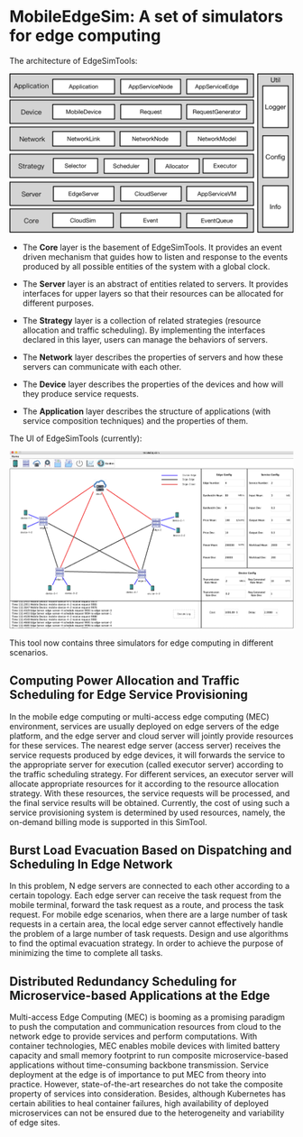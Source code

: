 # MobileEdgeSim: A set of simulators for edge computing

The architecture of EdgeSimTools:

![image text](/docs/img/Arch.png)


- The **Core** layer is the basement of EdgeSimTools. It provides an event driven mechanism that guides how to listen and response to the events produced by all possible entities of the system with a global clock.

- The **Server** layer is an abstract of entities related to servers. It provides interfaces for upper layers so that their resources can be allocated for different purposes.

- The **Strategy** layer is a collection of related strategies (resource allocation and traffic scheduling). By implementing the interfaces declared in this layer, users can manage the behaviors of servers.

- The **Network** layer describes the properties of servers and how these servers can communicate with each other.

- The **Device** layer describes the properties of the devices and how will they produce service requests.

- The **Application** layer describes the structure of applications (with service composition techniques) and the properties of them.

The UI of EdgeSimTools (currently):

![image text](/docs/img/UI.png)

This tool now contains three simulators for edge computing in different scenarios.


## Computing Power Allocation and Traffic Scheduling for Edge Service Provisioning

In the mobile edge computing or multi-access edge computing (MEC) environment, services are usually deployed on edge servers of the edge platform, and the edge server and cloud server will jointly provide resources for these services. The nearest edge server (access server) receives the service requests produced by edge devices, it will forwards the service to the appropriate server for execution (called executor server) according to the traffic scheduling strategy. For different services, an executor server will allocate appropriate resources for it according to the resource allocation strategy. With these resources, the service requests will be processed, and the final service results will be obtained. Currently, the cost of using such a service provisioning system is determined by used resources, namely, the on-demand billing mode is supported in this SimTool. 

## Burst Load Evacuation Based on Dispatching and Scheduling In Edge Network

In this problem, N edge servers are connected to each other according to a certain topology. Each edge server can receive the 
task request from the mobile terminal, forward the task request as a route, and process the task request. For mobile edge 
scenarios, when there are a large number of task requests in a certain area, the local edge server cannot effectively handle 
the problem of a large number of task requests. Design and use algorithms to find the optimal evacuation strategy. In order to 
achieve the purpose of minimizing the time to complete all tasks.

## Distributed Redundancy Scheduling for Microservice-based Applications at the Edge

Multi-access Edge Computing (MEC) is booming as a promising paradigm to push the computation and communication resources from 
cloud to the network edge to provide services and perform computations. With container technologies, MEC enables mobile devices
with limited battery capacity and small memory footprint to run composite microservice-based applications without 
time-consuming backbone transmission. Service deployment at the edge is of importance to put MEC from theory into practice. 
However, state-of-the-art researches do not take the composite property of services into consideration. Besides, although
Kubernetes has certain abilities to heal container failures, high availability of deployed microservices can not be ensured 
due to the heterogeneity and variability of edge sites.
